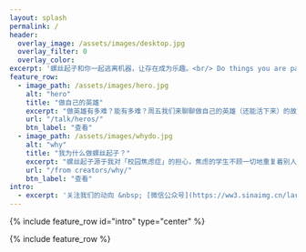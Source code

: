 ```yaml
---
layout: splash
permalink: /
header:
  overlay_image: /assets/images/desktop.jpg
  overlay_filter: 0
  overlay_color: 
excerpt: '螺丝起子和你一起逃离机器，让存在成为乐趣。<br/> Do things you are passionate about, not people talk about.<br/>'
feature_row:
  - image_path: /assets/images/hero.jpg
    alt: "hero"
    title: "做自己的英雄"
    excerpt: "做英雄有多难？能有多难？周五我们来聊聊做自己的英雄（还能活下来）的故事。"
    url: "/talk/heros/"
    btn_label: "查看"
  - image_path: /assets/images/whydo.jpg
    alt: "why"
    title: "我为什么做螺丝起子？"
    excerpt: "螺丝起子源于我对「校园焦虑症」的担心，焦虑的学生不顾一切地重复着别人的活动，忘掉了真正重要的东西，「创造自己的模式」。"
    url: "/from creators/why/"
    btn_label: "查看"
intro:
  - excerpt: '关注我们的动向 &nbsp; [微信公众号](https://ww3.sinaimg.cn/large/006tNc79gy1fdp4n6s7n9j3076076gm2.jpg){: .btn .btn--success} [谷歌公共日历](https://calendar.google.com/calendar/embed?src=t57uaulbs5v2p911ikugdf9lfs%40group.calendar.google.com&ctz=Asia/Shanghai){: .btn .btn--danger}'
---
```


{% include feature_row id="intro" type="center" %}

{% include feature_row %}